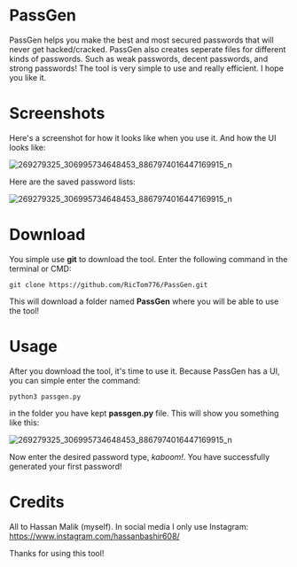 # PassGen
PassGen helps you make the best and most secured passwords that will never get hacked/cracked. PassGen also creates seperate files for different kinds of passwords. Such as weak passwords, decent passwords, and strong passwords! The tool is very simple to use and really efficient. I hope you like it.

# Screenshots
Here's a screenshot for how it looks like when you use it. And how the UI looks like:

![269279325_306995734648453_8867974016447169915_n](https://user-images.githubusercontent.com/76998773/152575717-c24093ab-7bb0-4384-b3a7-f160bd00ad7f.jpg)

Here are the saved password lists:

![269279325_306995734648453_8867974016447169915_n](https://user-images.githubusercontent.com/76998773/152576253-acbf4b3c-c06e-443a-a88c-8f2894ef6136.jpg)

# Download
You simple use **git** to download the tool. Enter the following command in the terminal or CMD:

`git clone https://github.com/RicTom776/PassGen.git`

This will download a folder named **PassGen** where you will be able to use the tool!

# Usage
After you download the tool, it's time to use it. Because PassGen has a UI, you can simple enter the command:

`python3 passgen.py`

in the folder you have kept **passgen.py** file. This will show you something like this:

![269279325_306995734648453_8867974016447169915_n](https://user-images.githubusercontent.com/76998773/152578716-72647a48-512a-4538-820d-9a151800bbac.jpg)

Now enter the desired password type, *kaboom!*. You have successfully generated your first password!

# Credits
All to Hassan Malik (myself). In social media I only use Instagram:
https://www.instagram.com/hassanbashir608/

Thanks for using this tool!
